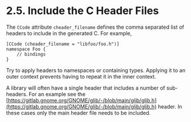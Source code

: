 # 2.5. Include the C Header Files

The `CCode` attribute `cheader_filename` defines the comma separated
list of headers to include in the generated C. For example,

```vala
[CCode (cheader_filename = "libfoo/foo.h")]
namespace Foo {
    // bindings
}
```

Try to apply headers to namespaces or containing types. Applying it to
an outer context prevents having to repeat it in the inner context.

A library will often have a single header that includes a number of
sub-headers. For an example see the
[https://gitlab.gnome.org/GNOME/glib/-/blob/main/glib/glib.h](https://gitlab.gnome.org/GNOME/glib/-/blob/main/glib/glib.h) 
header. In these cases only the main header file needs to be included.
